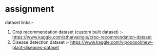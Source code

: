 # assignment
dataset links:-
1. Crop recommendation dataset (custom built dataset) :- https://www.kaggle.com/atharvaingle/crop-recommendation-dataset
2. Disease detection dataset :- https://www.kaggle.com/vipoooool/new-plant-diseases-dataset
